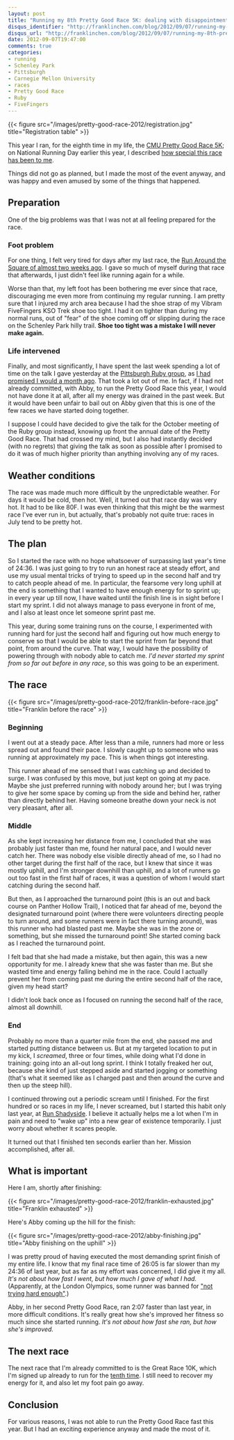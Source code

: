 ```yaml
---
layout: post
title: "Running my 8th Pretty Good Race 5K: dealing with disappointment"
disqus_identifier: "http://franklinchen.com/blog/2012/09/07/running-my-8th-pretty-good-race-5k-dealing-with-disappointment/"
disqus_url: "http://franklinchen.com/blog/2012/09/07/running-my-8th-pretty-good-race-5k-dealing-with-disappointment/"
date: 2012-09-07T19:47:00
comments: true
categories: 
- running
- Schenley Park
- Pittsburgh
- Carnegie Mellon University
- races
- Pretty Good Race
- Ruby
- FiveFingers
---
```

{{< figure src="/images/pretty-good-race-2012/registration.jpg" title="Registration table" >}}

This year I ran, for the eighth time in my life, the [CMU Pretty Good Race 5K](http://www.cs.cmu.edu/~kalp/PGR/); on National Running Day earlier this year, I described [how special this race has been to me](/blog/2012/06/06/i-celebrated-national-running-day-in-schenley-park-remembering-how-i-began-to-run-13-year-ago/).

Things did not go as planned, but I made the most of the event anyway, and was happy and even amused by some of the things that happened.

<!--more-->

## Preparation

One of the big problems was that I was not at all feeling prepared for the race.

### Foot problem

For one thing, I felt very tired for days after my last race, the [Run Around the Square of almost two weeks ago](/blog/2012/08/25/my-eighth-time-doing-run-around-the-square-5k/). I gave so much of myself during that race that afterwards, I just didn't feel like running again for a while.

Worse than that, my left foot has been bothering me ever since that race, discouraging me even more from continuing my regular running. I am pretty sure that I injured my arch area because I had the shoe strap of my Vibram FiveFingers KSO Trek shoe too tight. I had it on tighter than during my normal runs, out of "fear" of the shoe coming off or slipping during the race on the Schenley Park hilly trail. **Shoe too tight was a mistake I will never make again.**

### Life intervened

Finally, and most significantly, I have spent the last week spending a lot of time on the talk I gave yesterday at the [Pittsburgh Ruby group](http://pghrb.heroku.com/), as [I had promised I would a month ago](/blog/2012/08/07/the-first-steel-city-ruby-conference-an-amazing-experience/). That took a lot out of me. In fact, if I had not already committed, with Abby, to run the Pretty Good Race this year, I would not have done it at all, after all my energy was drained in the past week. But it would have been unfair to bail out on Abby given that this is one of the few races we have started doing together.

I suppose I could have decided to give the talk for the October meeting of the Ruby group instead, knowing up front the annual date of the Pretty Good Race. That had crossed my mind, but I also had instantly decided (with no regrets) that giving the talk as soon as possible after I promised to do it was of much higher priority than anything involving any of my races.

## Weather conditions

The race was made much more difficult by the unpredictable weather. For days it would be cold, then hot. Well, it turned out that race day was very hot. It had to be like 80F. I was even thinking that this might be the warmest race I've ever run in, but actually, that's probably not quite true: races in July tend to be pretty hot.

## The plan

So I started the race with no hope whatsoever of surpassing last year's time of 24:36. I was just going to try to run an honest race at steady effort, and use my usual mental tricks of trying to speed up in the second half and try to catch people ahead of me. In particular, the fearsome very long uphill at the end is something that I wanted to have enough energy for to sprint up; in every year up till now, I have waited until the finish line is in sight before I start my sprint. I did not always manage to pass everyone in front of me, and I also at least once let someone sprint past me.

This year, during some training runs on the course, I experimented with running hard for just the second half and figuring out how much energy to conserve so that I would be able to start the sprint from far beyond that point, from around the curve. That way, I would have the possibility of powering through with nobody able to catch me. *I'd never started my sprint from so far out before in any race*, so this was going to be an experiment.

## The race

{{< figure src="/images/pretty-good-race-2012/franklin-before-race.jpg" title="Franklin before the race" >}}

### Beginning

I went out at a steady pace. After less than a mile, runners had more or less spread out and found their pace. I slowly caught up to someone who was running at approximately my pace. This is when things got interesting.

This runner ahead of me sensed that I was catching up and decided to surge. I was confused by this move, but just kept on going at my pace. Maybe she just preferred running with nobody around her; but I was trying to give her some space by coming up from the side and behind her, rather than directly behind her. Having someone breathe down your neck is not very pleasant, after all.

### Middle

As she kept increasing her distance from me, I concluded that she was probably just faster than me, found her natural pace, and I would never catch her. There was nobody else visible directly ahead of me, so I had no other target during the first half of the race, but I knew that since it was mostly uphill, and I'm stronger downhill than uphill, and a lot of runners go out too fast in the first half of races, it was a question of whom I would start catching during the second half.

But then, as I approached the turnaround point (this is an out and back course on Panther Hollow Trail), I noticed that far ahead of me, beyond the designated turnaround point (where there were volunteers directing people to turn around, and some runners were in fact there turning around), was this runner who had blasted past me. Maybe she was in the zone or something, but she missed the turnaround point! She started coming back as I reached the turnaround point.

I felt bad that she had made a mistake, but then again, this was a new opportunity for me. I already knew that she was faster than me. But she wasted time and energy falling behind me in the race. Could I actually prevent her from coming past me during the entire second half of the race, given my head start?

I didn't look back once as I focused on running the second half of the race, almost all downhill.

### End

Probably no more than a quarter mile from the end, she passed me and started putting distance between us. But at my targeted location to put in my kick, I *screamed*, three or four times, while doing what I'd done in training: going into an all-out long sprint. I think I totally freaked her out, because she kind of just stepped aside and started jogging or something (that's what it seemed like as I charged past and then around the curve and then up the steep hill).

I continued throwing out a periodic scream until I finished. For the first hundred or so races in my life, I never screamed, but I started this habit only last year, at [Run Shadyside](/blog/2011/10/01/run-shadyside-5k-outrunning-mickey-mouse-and-lending-a-trumpet/). I believe it actually helps me a lot when I'm in pain and need to "wake up" into a new gear of existence temporarily. I just worry about whether it scares people.

It turned out that I finished ten seconds earlier than her. Mission accomplished, after all.

## What is important

Here I am, shortly after finishing:

{{< figure src="/images/pretty-good-race-2012/franklin-exhausted.jpg" title="Franklin exhausted" >}}

Here's Abby coming up the hill for the finish:

{{< figure src="/images/pretty-good-race-2012/abby-finishing.jpg" title="Abby finishing on the uphill" >}}

I was pretty proud of having executed the most demanding sprint finish of my entire life. I know that my final race time of 26:05 is far slower than my 24:36 of last year, but as far as my effort was concerned, I did give it my all. *It's not about how fast I went, but how much I gave of what I had.* (Apparently, at the London Olympics, some runner was banned for ["not trying hard enough"](http://www.telegraph.co.uk/sport/olympics/athletics/9456916/Algerian-runner-banned-for-not-trying-hard-enough-at-London-2012.html).)

Abby, in her second Pretty Good Race, ran 2:07 faster than last year, in more difficult conditions. It's really great how she's improved her fitness so much since she started running. *It's not about how fast she ran, but how she's improved.*

## The next race

The next race that I'm already committed to is the Great Race 10K, which I'm signed up already to run for the [tenth time](/blog/2011/09/25/blistered-but-blissful-in-the-burgh/). I still need to recover my energy for it, and also let my foot pain go away.

## Conclusion

For various reasons, I was not able to run the Pretty Good Race fast this year. But I had an exciting experience anyway and made the most of it.
